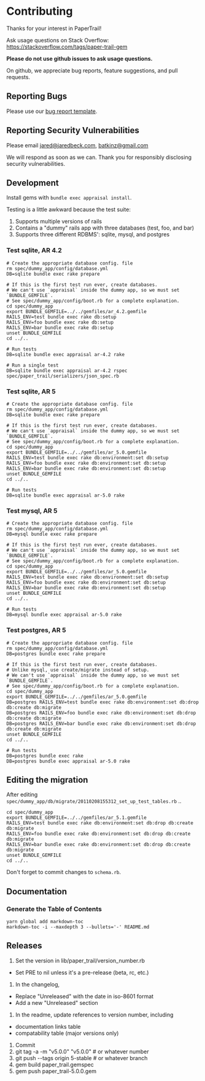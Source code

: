 # Contributing

Thanks for your interest in PaperTrail!

Ask usage questions on Stack Overflow:
https://stackoverflow.com/tags/paper-trail-gem

**Please do not use github issues to ask usage questions.**

On github, we appreciate bug reports, feature suggestions, and pull requests.

## Reporting Bugs

Please use our [bug report template][1].

## Reporting Security Vulnerabilities

Please email jared@jaredbeck.com, batkinz@gmail.com

We will respond as soon as we can. Thank you for responsibly disclosing
security vulnerabilities.

## Development

Install gems with `bundle exec appraisal install`.

Testing is a little awkward because the test suite:

1. Supports multiple versions of rails
1. Contains a "dummy" rails app with three databases (test, foo, and bar)
1. Supports three different RDBMS': sqlite, mysql, and postgres

### Test sqlite, AR 4.2

```
# Create the appropriate database config. file
rm spec/dummy_app/config/database.yml
DB=sqlite bundle exec rake prepare

# If this is the first test run ever, create databases.
# We can't use `appraisal` inside the dummy app, so we must set `BUNDLE_GEMFILE`.
# See spec/dummy_app/config/boot.rb for a complete explanation.
cd spec/dummy_app
export BUNDLE_GEMFILE=../../gemfiles/ar_4.2.gemfile
RAILS_ENV=test bundle exec rake db:setup
RAILS_ENV=foo bundle exec rake db:setup
RAILS_ENV=bar bundle exec rake db:setup
unset BUNDLE_GEMFILE
cd ../..

# Run tests
DB=sqlite bundle exec appraisal ar-4.2 rake

# Run a single test
DB=sqlite bundle exec appraisal ar-4.2 rspec spec/paper_trail/serializers/json_spec.rb
```

### Test sqlite, AR 5

```
# Create the appropriate database config. file
rm spec/dummy_app/config/database.yml
DB=sqlite bundle exec rake prepare

# If this is the first test run ever, create databases.
# We can't use `appraisal` inside the dummy app, so we must set `BUNDLE_GEMFILE`.
# See spec/dummy_app/config/boot.rb for a complete explanation.
cd spec/dummy_app
export BUNDLE_GEMFILE=../../gemfiles/ar_5.0.gemfile
RAILS_ENV=test bundle exec rake db:environment:set db:setup
RAILS_ENV=foo bundle exec rake db:environment:set db:setup
RAILS_ENV=bar bundle exec rake db:environment:set db:setup
unset BUNDLE_GEMFILE
cd ../..

# Run tests
DB=sqlite bundle exec appraisal ar-5.0 rake
```

### Test mysql, AR 5

```
# Create the appropriate database config. file
rm spec/dummy_app/config/database.yml
DB=mysql bundle exec rake prepare

# If this is the first test run ever, create databases.
# We can't use `appraisal` inside the dummy app, so we must set `BUNDLE_GEMFILE`.
# See spec/dummy_app/config/boot.rb for a complete explanation.
cd spec/dummy_app
export BUNDLE_GEMFILE=../../gemfiles/ar_5.0.gemfile
RAILS_ENV=test bundle exec rake db:environment:set db:setup
RAILS_ENV=foo bundle exec rake db:environment:set db:setup
RAILS_ENV=bar bundle exec rake db:environment:set db:setup
unset BUNDLE_GEMFILE
cd ../..

# Run tests
DB=mysql bundle exec appraisal ar-5.0 rake
```

### Test postgres, AR 5

```
# Create the appropriate database config. file
rm spec/dummy_app/config/database.yml
DB=postgres bundle exec rake prepare

# If this is the first test run ever, create databases.
# Unlike mysql, use create/migrate instead of setup.
# We can't use `appraisal` inside the dummy app, so we must set `BUNDLE_GEMFILE`.
# See spec/dummy_app/config/boot.rb for a complete explanation.
cd spec/dummy_app
export BUNDLE_GEMFILE=../../gemfiles/ar_5.0.gemfile
DB=postgres RAILS_ENV=test bundle exec rake db:environment:set db:drop db:create db:migrate
DB=postgres RAILS_ENV=foo bundle exec rake db:environment:set db:drop db:create db:migrate
DB=postgres RAILS_ENV=bar bundle exec rake db:environment:set db:drop db:create db:migrate
unset BUNDLE_GEMFILE
cd ../..

# Run tests
DB=postgres bundle exec rake
DB=postgres bundle exec appraisal ar-5.0 rake
```

## Editing the migration

After editing `spec/dummy_app/db/migrate/20110208155312_set_up_test_tables.rb` ..

```
cd spec/dummy_app
export BUNDLE_GEMFILE=../../gemfiles/ar_5.1.gemfile
RAILS_ENV=test bundle exec rake db:environment:set db:drop db:create db:migrate
RAILS_ENV=foo bundle exec rake db:environment:set db:drop db:create db:migrate
RAILS_ENV=bar bundle exec rake db:environment:set db:drop db:create db:migrate
unset BUNDLE_GEMFILE
cd ../..
```

Don't forget to commit changes to `schema.rb`.

## Documentation

### Generate the Table of Contents

```
yarn global add markdown-toc
markdown-toc -i --maxdepth 3 --bullets='-' README.md
```

## Releases

1. Set the version in lib/paper_trail/version_number.rb
  - Set PRE to nil unless it's a pre-release (beta, rc, etc.)
1. In the changelog,
  - Replace "Unreleased" with the date in iso-8601 format
  - Add a new "Unreleased" section
1. In the readme, update references to version number, including
  - documentation links table
  - compatability table (major versions only)
1. Commit
1. git tag -a -m "v5.0.0" "v5.0.0" # or whatever number
1. git push --tags origin 5-stable # or whatever branch
1. gem build paper_trail.gemspec
1. gem push paper_trail-5.0.0.gem

[1]: https://github.com/paper-trail-gem/paper_trail/blob/master/doc/bug_report_template.rb
